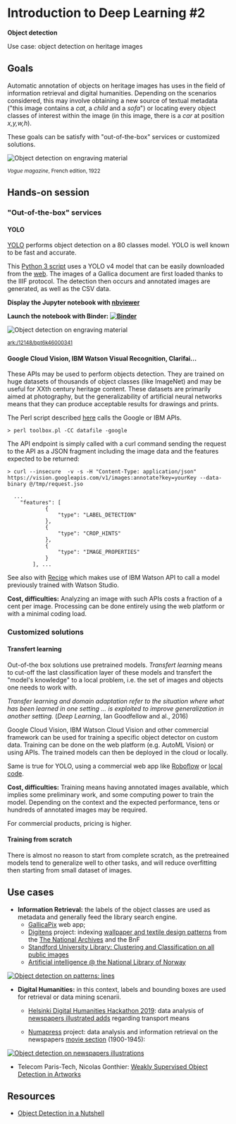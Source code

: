 # Introduction to Deep Learning #2
**Object detection**

Use case: object detection on heritage images 

## Goals 

Automatic annotation of objects on heritage images has uses in the field of information retrieval and digital humanities. Depending on the scenarios considered, this may involve obtaining a new source of textual metadata ("this image contains a *cat*, a *child* and a *sofa*") or locating every object classes of interest within the image (in this image, there is a *car* at position *x,y,w,h*).  

These goals can be satisfy with "out-of-the-box" services or customized solutions. 

![Object detection on engraving material](https://github.com/altomator/Introduction_to_Deep_Learning-2-Object_Detection/blob/main/images/objet.JPG)

<sup>*Vogue magazine*, French edition, 1922</sup>

## Hands-on session 

### "Out-of-the-box" services 

#### YOLO
[YOLO](https://pjreddie.com/darknet/yolo/) performs object detection on a 80 classes model. YOLO is well known to be fast and accurate.

This [Python 3 script](https://github.com/altomator/Introduction_to_Deep_Learning-2-Object_Detection/blob/main/binder/object-detection-with-yolo.py) uses a YOLO v4 model that can be easily downloaded from the [web](https://github.com/AlexeyAB/darknet). The images of a Gallica document are first loaded thanks to the IIIF protocol. The detection then occurs and annotated images are generated, as well as the CSV data. 

**Display the Jupyter notebook with [nbviewer](https://nbviewer.jupyter.org/github/altomator/Introduction_to_Deep_Learning-2-Face_Detection/blob/main/binder/faces-detection-with-dnn.ipynb)**

**Launch the notebook with Binder:
[![Binder](https://mybinder.org/badge_logo.svg)](https://mybinder.org/v2/gh/altomator/Introduction_to_Deep_Learning-2-Object_Detection/c52d2bb24290811a95a9aee9f042a515eec03216)**

![Object detection on engraving material](https://github.com/altomator/Introduction_to_Deep_Learning-2-Object_Detection/blob/main/images/excelsior.jpg)

<sup>[ark:/12148/bpt6k46000341](https://gallica.bnf.fr/ark:/12148/bpt6k46000341/f1.item)</sup>


#### Google Cloud Vision, IBM Watson Visual Recognition, Clarifai...

These APIs may be used to perform objects detection. They are trained on huge datasets of thousands of object classes (like ImageNet) and may be useful for XXth century heritage content. These datasets are primarily aimed at photography, but the generalizability of artificial neural networks means that they can produce acceptable results for drawings and prints. 


The Perl script described [here](https://github.com/altomator/Image_Retrieval) calls the Google or IBM APIs. 

```
> perl toolbox.pl -CC datafile -google
```

The API endpoint is simply called with a curl command sending  the request to the API as a JSON fragment including the image data and the features expected to be returned:

```
> curl --insecure  -v -s -H "Content-Type: application/json" https://vision.googleapis.com/v1/images:annotate?key=yourKey --data-binary @/tmp/request.jso
```

```
  ...
	"features": [
			{
				"type": "LABEL_DETECTION"
			},
			{
				"type": "CROP_HINTS"
			},
			{
				"type": "IMAGE_PROPERTIES"
			}
		], ...
```

See also with [Recipe](https://github.com/CENL-Network-Group-AI/Recipes/wiki/Images-Classification-Recipe) which makes use of IBM Watson API to call a  model previously trained with Watson Studio. 

**Cost, difficulties:**  Analyzing an image with such APIs costs a fraction of a cent per image.
Processing can be done entirely using the web platform or with a minimal coding load.


### Customized solutions

#### Transfert learning
Out-of-the box solutions use pretrained models. *Transfert learning* means to cut-off the last classification layer of these models and transfert the "model's knowledge" to a local problem, i.e. the set of images and objects one needs to work with.

*Transfer learning and domain adaptation refer to the situation where what has been learned in one setting … is exploited to improve generalization in another setting.* (*Deep Learning*, Ian Goodfellow and al., 2016)

Google Cloud Vision, IBM Watson Cloud Vision and other commercial framework can be used for training a specific object detector on custom data. Training can be done on the web platform (e.g. AutoML Vision) or using APIs. The trained models can then be deployed in the cloud or locally.

Same is true for YOLO, using a commercial web app like [Roboflow](https://blog.roboflow.com/training-yolov4-on-a-custom-dataset/) or [local code](https://towardsdatascience.com/how-to-train-a-custom-object-detection-model-with-yolo-v5-917e9ce13208). 

**Cost, difficulties:** Training means having annotated images available, which implies some preliminary work, and some computing power to train the model.
Depending on the context and the expected performance, tens or hundreds of annotated images may be required.

For commercial products, pricing is higher.  

#### Training from scratch
There is almost no reason to start from complete scratch, as the pretreained models  tend to generalize  well to other tasks, and will reduce overfitting then starting from  small dataset of images.



## Use cases

- **Information Retrieval:** the labels of the object classes are used as metadata and generally feed the library search engine.
  - [GallicaPix](https://github.com/altomator/Image_Retrieval) web app; 
  - [Digitens](https://www.univ-brest.fr/digitens/) project: indexing [wallpaper and textile design patterns](https://gallica.bnf.fr/blog/14032019/murs-de-papier-la-collection-de-papiers-peints-du-18eme-siecle-dans-gallica-historique-1?mode=desktop) from the [The National Archives](https://www.nationalarchives.gov.uk/) and the BnF
  - [Standford University Library: Clustering and Classification on all public images](https://sites.google.com/stanford.edu/sul-ai-studio/clustering-and-classification-on-all-public-images)
  - [Artificial intelligence @ the National Library of Norway](https://fr.slideshare.net/sconul/artificial-intelligence-the-national-library-of-norway-svein-arne-brygfjeld-national-library-of-norway)
  
[![Object detection on patterns: lines](https://github.com/altomator/Introduction_to_Deep_Learning-2-Object_Detection/blob/main/images/tna.jpg)](https://gallicapix.bnf.fr/rest?run=findIllustrations-app.xq&locale=fr&action=first&start=1&corpus=PP&classif2=ligne&CS=0.5&operator=and&sourceTarget=&keyword=&module=0.5)

- **Digital Humanities:** in this context, labels and bounding boxes are used for retrieval or data mining scenarii.
  - [Helsinki Digital Humanities Hackathon 2019](https://www.helsinki.fi/en/helsinki-centre-for-digital-humanities/dhh-hackathon/helsinki-digital-humanities-hackathon-2019-dhh19): data analysis of [newspapers illustrated adds](https://github.com/altomator/Ads-data_mining) regarding transport means 

  - [Numapress](http://www.numapresse.org/) project: data analysis and information retrieval on the newspapers [movie section](http://www.numapresse.org/exploration/cinema_pages/query_illustration.php) (1900-1945): 

[![Object detection on newspapers illustrations](https://github.com/altomator/Introduction_to_Deep_Learning-2-Object_Detection/blob/main/images/numapress.jpg)](http://www.numapresse.org/exploration/cinema_pages/query_illustration.php)

  - Telecom Paris-Tech, Nicolas Gonthier: [Weakly Supervised Object Detection in Artworks](https://wsoda.telecom-paristech.fr/)


## Resources
- [Object Detection in a Nutshell](https://goraft.tech/2020/05/01/object-detection-in-a-nutshell.html)


